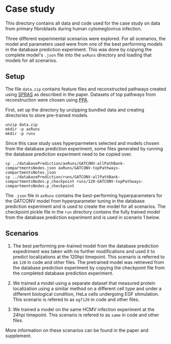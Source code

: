 # Case study

This directory contains all data and code used for the case study on data from primary fibroblasts during human cytomeglovirus infection. 

Three different experimental scenarios were explored.
For all scenarios, the model and parameters used were from one of the best performing models in the database prediction experiment. 
This was done by copying the complete model's `.json` file into the `axRuns` directory and loading that models for all scenarios.

## Setup
The file `data.zip` contains feature files and reconstructed pathways created using [SPRAS](https://github.com/Reed-CompBio/spras) as described in the paper. 
Datasets of top pathways from reconstruction were chosen using [PPA](https://github.com/gitter-lab/pathway-parameter-advising). 

First, set up the directory by unzipping bundled data and creating directories to store pre-trained models. 

```
unzip data.zip
mkdir -p axRuns
mkdir -p runs
```

Since this case study uses hyperparmeters selected and models chosen from the database prediction experiment, some files generated by running the database prediction experiment need to be copied over. 

```
cp ../databasePrediction/axRuns/GATCONV-allPathBank-compartmentsNodes.json axRuns/GATCONV-topPathways-compartmentsNotes.json
cp ../databasePrediction/runs/GATCONV-allPathBank-compartmentsNodes.p_checkpoint runs/120-GATCONV-topPathways-compartmentsNodes.p_checkpoint
```

The `.json` file in `axRuns` contains the best-performing hyperparameters for the GATCONV model from hyperparameter tuning in the database prediction experiment and is used to create the model for all scenarios.
The checkpoint pickle file in the `run` directory contains the fully trained model from the database prediction experiment and is used in scenario 1 below. 

## Scenarios

1. The best performing pre-trained model from the database prediction expedriment was taken with no further modifications and used it to predict localizations at the 120hpi timepoint.
  This scenario is referred to as `120` in code and other files.
  The pretrained model was retrieved from the database prediction experiment by copying the checkpoint file from the completed database prediction experiment.

2. We trained a model using a separate dataset that measured protein localization using a similar method on a different cell type and under a different biological condition, HeLa cells undergoing EGF stimulation. 
  This scenario is refered to as `egf120` in code and other files. 

3. We trained a model on the same HCMV infection experiment at the 24hpi timepoint.
  This scenario is refered to as `same` in code and other files.

More information on these scenarios can be found in the paper and supplement. 


